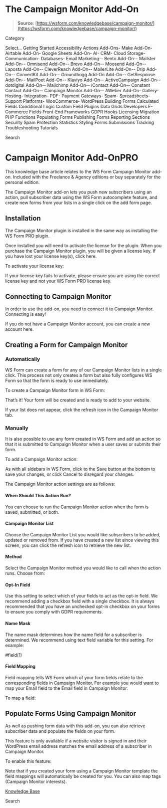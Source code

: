 # The Campaign Monitor Add-On

> **Source**: [https://wsform.com/knowledgebase/campaign-monitor/](https://wsform.com/knowledgebase/campaign-monitor/)


Category

Select...
 Getting Started Accessibility Actions Add-Ons- Make Add-On- Airtable Add-On- Google Sheets Add-On- AI- CRM- Cloud Storage- Communication- Databases- Email Marketing-- Bento Add-On-- Mailster Add-On-- Omnisend Add-On-- Brevo Add-On-- Moosend Add-On-- Laposta Add-On-- CleverReach Add-On-- MailerLite Add-On-- Drip Add-On-- ConvertKit Add-On-- Groundhogg Add-On Add-On-- GetResponse Add-On-- MailPoet Add-On-- Klaviyo Add-On-- ActiveCampaign Add-On-- dotdigital Add-On-- Mailchimp Add-On-- iContact Add-On-- Constant Contact Add-On-- Campaign Monitor Add-On-- AWeber Add-On- Gallery- Hosting- Integration- PDF- Payment Gateways- Spam- Spreadsheets- Support Platforms- WooCommerce- WordPress Building Forms Calculated Fields Conditional Logic Custom Field Plugins Data Grids Developers E-Commerce Fields Front-End Frameworks GDPR Hooks Licensing Migration PHP Functions Populating Forms Publishing Forms Reporting Sections Security Spam Protection Statistics Styling Forms Submissions Tracking Troubleshooting Tutorials

Search

# Campaign Monitor Add-OnPRO

This knowledge base article relates to the WS Form Campaign Monitor add-on.
Included with the Freelance & Agency editions or buy separately for the personal edition.

The Campaign Monitor add-on lets you push new subscribers using an action, pull subscriber data using the WS Form autocomplete feature, and create new forms from your lists in a single click on the add form page.

## Installation

The Campaign Monitor plugin is installed in the same way as installing the WS Form PRO plugin.

Once installed you will need to activate the license for the plugin. When you purchase the Campaign Monitor plugin, you will be given a license key. If you have lost your license key(s), click here.

To activate your license key:

If your license key fails to activate, please ensure you are using the correct license key and not your WS Form PRO license key.

## Connecting to Campaign Monitor

In order to use the add-on, you need to connect it to Campaign Monitor. Connecting is easy!

If you do not have a Campaign Monitor account, you can create a new account here.

## Creating a Form for Campaign Monitor

### Automatically

WS Form can create a form for any of our Campaign Monitor lists in a single click. This process not only creates a form but also fully configures WS Form so that the form is ready to use immediately.

To create a Campaign Monitor form in WS Form:

That’s it! Your form will be created and is ready to add to your website.

If your list does not appear, click the refresh icon in the Campaign Monitor tab.

### Manually

It is also possible to use any form created in WS Form and add an action so that it is submitted to Campaign Monitor when a user saves or submits their form.

To add a Campaign Monitor action:

As with all sidebars in WS Form, click to the Save button at the bottom to save your changes, or click Cancel to disregard your changes.

The Campaign Monitor action settings are as follows:

#### When Should This Action Run?

You can choose to run the Campaign Monitor action when the form is saved, submitted, or both.

#### Campaign Monitor List

Choose the Campaign Monitor List you would like subscribers to be added, updated or removed from. If you have created a new list since viewing this screen, you can click the refresh icon to retrieve the new list.

#### Method

Select the Campaign Monitor method you would like to call when the action runs. Choose from:

#### Opt-In Field

Use this setting to select which of your fields to act as the opt-in field. We recommend adding a checkbox field with a single checkbox. It is always recommended that you have an unchecked opt-in checkbox on your forms to ensure you comply with GDPR requirements.

#### Name Mask

The name mask determines how the name field for a subscriber is determined. We recommend using text field variable for this setting. For example:

#field(1)

#### Field Mapping

Field mapping tells WS Form which of your form fields relate to the corresponding fields in Campaign Monitor. For example you would want to map your Email field to the Email field in Campaign Monitor.

To map a field:

## Populate Forms Using Campaign Monitor

As well as pushing form data with this add-on, you can also retrieve subscriber data and populate the fields on your form.

This feature is only available if a website visitor is signed in and their WordPress email address matches the email address of a subscriber in Campaign Monitor.

To enable this feature:

Note that if you created your form using a Campaign Monitor template the field mappings will automatically be created for you. You can also map tags (Campaign Monitor interests).

 

[Knowledge Base](https://wsform.com/knowledgebase/)

Search

